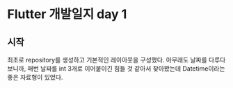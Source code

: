 # Flutter 개발일지 day 1

## 시작

최초로 repository를 생성하고 기본적인 레이아웃을 구성했다. 아무래도 날짜를 다루다보니까, 매번 날짜를 int 3개로 이어붙이긴 힘들 것 같아서 찾아봤는데 Datetime이라는 좋은 자료형이 있었다. 
